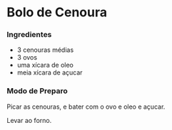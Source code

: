 # Bolo de Cenoura

### Ingredientes

- 3 cenouras médias
- 3 ovos
- uma xícara de oleo
- meia xícara de açucar

### Modo de Preparo

Picar as cenouras, e bater com o ovo e oleo e açucar.

Levar ao forno.



